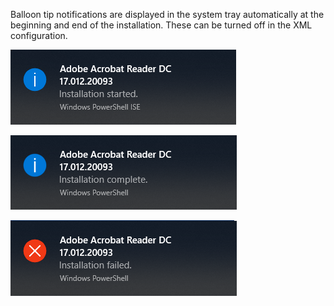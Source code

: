 Balloon tip notifications are displayed in the system tray automatically at the beginning and end of the installation. These can be turned off in the XML configuration.

![](images/image15.png)

![](images/image16.png)

![](images/image17.png)
